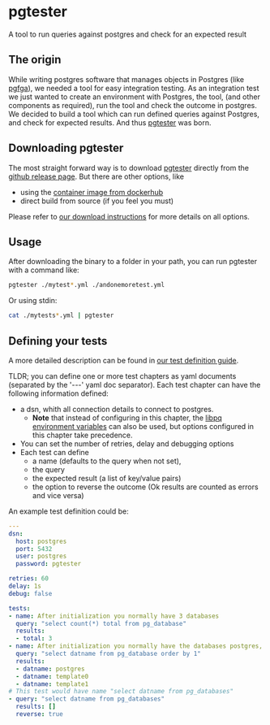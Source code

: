 # pgtester
A tool to run queries against postgres and check for an expected result

## The origin
While writing postgres software that manages objects in Postgres (like [pgfga](https://github.com/MannemSolutions/pgfga)), we needed a tool for easy integration testing.
As an integration test we just wanted to create an environment with Postgres, the tool, (and other components as required), run the tool and check the outcome in postgres.
We decided to build a tool which can run defined queries against Postgres, and check for expected results.
And thus [pgtester](https://github.com/MannemSolutions/pgtester) was born.

## Downloading pgtester
The most straight forward way is to download [pgtester](https://github.com/MannemSolutions/pgtester) directly from the [github release page](https://github.com/MannemSolutions/pgtester/releases).
But there are other options, like
- using the [container image from dockerhub](https://hub.docker.com/repository/docker/mannemsolutions/pgtester/general)
- direct build from source (if you feel you must)

Please refer to [our download instructions](DOWNLOAD_AND_RUN.md) for more details on all options.

## Usage
After downloading the binary to a folder in your path, you can run pgtester with a command like:
```bash
pgtester ./mytest*.yml ./andonemoretest.yml
```
Or using stdin:
```bash
cat ./mytests*.yml | pgtester
```

## Defining your tests
A more detailed description can be found in [our test definition guide](TESTS.md).

TLDR; you can define one or more test chapters as yaml documents (separated by the '---' yaml doc separator).
Each test chapter can have the following information defined:
- a dsn, whith all connection details to connect to postgres.
  - **Note** that instead of configuring in this chapter, the [libpq environment variables](https://www.postgresql.org/docs/current/libpq-envars.html) can also be used, but options configured in this chapter take precedence.
- You can set the number of retries, delay and debugging options
- Each test can define
  - a name (defaults to the query when not set),
  - the query
  - the expected result (a list of key/value pairs)
  - the option to reverse the outcome (Ok results are counted as errors and vice versa)

An example test definition could be:
```yaml
---
dsn:
  host: postgres
  port: 5432
  user: postgres
  password: pgtester

retries: 60
delay: 1s
debug: false

tests:
- name: After initialization you normally have 3 databases
  query: "select count(*) total from pg_database"
  results:
  - total: 3
- name: After initialization you normally have the databases postgres, template0 and template1
  query: "select datname from pg_database order by 1"
  results:
  - datname: postgres
  - datname: template0
  - datname: template1
# This test would have name "select datname from pg_databases"
- query: "select datname from pg_databases"
  results: []
  reverse: true
```
